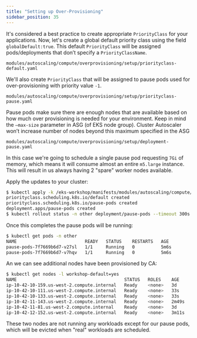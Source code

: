 ```yaml
---
title: "Setting up Over-Provisioning"
sidebar_position: 35
---
```


It's considered a best practice to create appropriate `PriorityClass` for your applications. Now, let's create a global default priority class using the field `globalDefault:true`. This default `PriorityClass` will be assigned pods/deployments that don’t specify a `PriorityClassName`.

```file
modules/autoscaling/compute/overprovisioning/setup/priorityclass-default.yaml
```

We'll also create `PriorityClass` that will be assigned to pause pods used for over-provisioning with priority value `-1`.

```file
modules/autoscaling/compute/overprovisioning/setup/priorityclass-pause.yaml
```

Pause pods make sure there are enough nodes that are available based on how much over provisioning is needed for your environment. Keep in mind the `—max-size` parameter in ASG (of EKS node group). Cluster Autoscaler won’t increase number of nodes beyond this maximum specified in the ASG

```file
modules/autoscaling/compute/overprovisioning/setup/deployment-pause.yaml
```

In this case we're going to schedule a single pause pod requesting `7Gi` of memory, which means it will consume almost an entire `m5.large` instance. This will result in us always having 2 "spare" worker nodes available.

Apply the updates to your cluster:

```bash timeout=340 hook=overprovisioning-setup
$ kubectl apply -k /eks-workshop/manifests/modules/autoscaling/compute/overprovisioning/setup
priorityclass.scheduling.k8s.io/default created
priorityclass.scheduling.k8s.io/pause-pods created
deployment.apps/pause-pods created
$ kubectl rollout status -n other deployment/pause-pods --timeout 300s
```

Once this completes the pause pods will be running:

```bash
$ kubectl get pods -n other
NAME                          READY   STATUS    RESTARTS   AGE
pause-pods-7f7669b6d7-v27sl   1/1     Running   0          5m6s
pause-pods-7f7669b6d7-v7hqv   1/1     Running   0          5m6s
```

An we can see additional nodes have been provisioned by CA:

```bash
$ kubectl get nodes -l workshop-default=yes
NAME                                         STATUS   ROLES    AGE     VERSION
ip-10-42-10-159.us-west-2.compute.internal   Ready    <none>   3d      v1.23.9-eks-ba74326
ip-10-42-10-111.us-west-2.compute.internal   Ready    <none>   33s     v1.23.9-eks-ba74326
ip-10-42-10-133.us-west-2.compute.internal   Ready    <none>   33s     v1.23.9-eks-ba74326
ip-10-42-11-143.us-west-2.compute.internal   Ready    <none>   2m49s   v1.23.9-eks-ba74326
ip-10-42-11-81.us-west-2.compute.internal    Ready    <none>   3d      v1.23.9-eks-ba74326
ip-10-42-12-152.us-west-2.compute.internal   Ready    <none>   3m11s   v1.23.9-eks-ba74326
```

These two nodes are not running any workloads except for our pause pods, which will be evicted when "real" workloads are scheduled.
